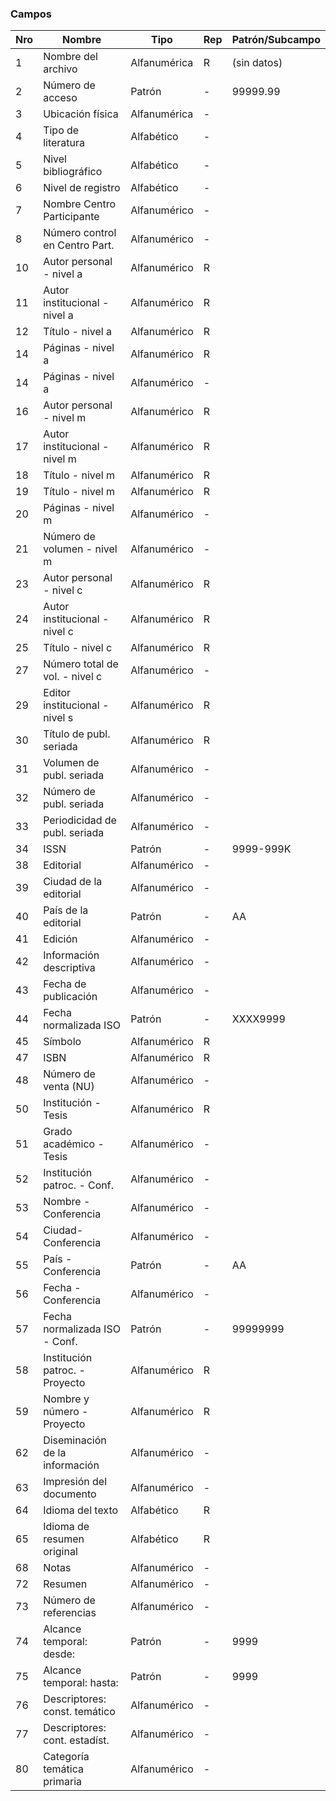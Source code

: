 ### Campos
Nro | Nombre | Tipo | Rep | Patrón/Subcampo
---|------|----|---|------
1 | Nombre del archivo | Alfanumérica | R | (sin datos)
2|Número de acceso|Patrón|-|99999.99
3|Ubicación física | Alfanumérica |- | 
4|Tipo de literatura| Alfabético |- | 
5|Nivel bibliográfico| Alfabético |- | 
6|Nivel de registro| Alfabético |- | 
7|Nombre Centro Participante| Alfanumérico |- | 
8|Número control en Centro Part.|Alfanumérico|- | 
10|Autor personal - nivel a|Alfanumérico|R | 
11|Autor institucional - nivel a|Alfanumérico|R | 
12|Título - nivel a|Alfanumérico|R| 
14|Páginas - nivel a|Alfanumérico|R| 
14|Páginas - nivel a|Alfanumérico|- | 
16|Autor personal - nivel m|Alfanumérico|R | 
17|Autor institucional - nivel m|Alfanumérico|R | 
18|Título - nivel m|Alfanumérico|R | 
19|Título - nivel m|Alfanumérico|R | 
20|Páginas - nivel m|Alfanumérico|- | 
21|Número de volumen - nivel m|Alfanumérico|- | 
23|Autor personal - nivel c|Alfanumérico|R| 
24|Autor institucional - nivel c|Alfanumérico|R| 
25|Título - nivel c|Alfanumérico|R| 
27|Número total de vol. - nivel c|Alfanumérico|- | 
29|Editor institucional - nivel s|Alfanumérico|R| 
30|Título de publ. seriada|Alfanumérico|R| 
31|Volumen de publ. seriada|Alfanumérico|- | 
32|Número de publ. seriada|Alfanumérico|- | 
33|Periodicidad de publ. seriada|Alfanumérico|- | 
34|ISSN|Patrón|- |9999-999K
38|Editorial|Alfanumérico|- | 
39|Ciudad de la editorial|Alfanumérico|- | 
40| País de la editorial|Patrón|- |AA
41|Edición|Alfanumérico|- | 
42|Información descriptiva|Alfanumérico|- | 
43|Fecha de publicación|Alfanumérico|- | 
44|Fecha normalizada ISO|Patrón|- |XXXX9999
45|Símbolo|Alfanumérico|R| 
47|ISBN|Alfanumérico|R| 
48|Número de venta (NU)|Alfanumérico|- | 
50|Institución - Tesis|Alfanumérico|R| 
51|Grado académico - Tesis|Alfanumérico|- | 
52|Institución patroc. - Conf.|Alfanumérico|- | 
53|Nombre - Conferencia|Alfanumérico|- | 
54|Ciudad-Conferencia|Alfanumérico|- | 
55|País - Conferencia|Patrón|- |AA
56|Fecha - Conferencia|Alfanumérico|- | 
57|Fecha normalizada ISO - Conf.|Patrón|- |99999999
58|Institución patroc. - Proyecto|Alfanumérico|R | 
59|Nombre y número - Proyecto|Alfanumérico|R | 
62|Diseminación de la información|Alfanumérico|- | 
63|Impresión del documento|Alfanumérico|- | 
64|Idioma del texto|Alfabético|R | 
65|Idioma de resumen original|Alfabético|R | 
68|Notas| Alfanumérico|- | 
72|Resumen|Alfanumérico|- | 
73|Número de referencias|Alfanumérico|- | 
74|Alcance temporal: desde: |Patrón |- |9999
75|Alcance temporal: hasta: |Patrón |- |9999
76|Descriptores: const. temático|Alfanumérico|- | 
77|Descriptores: cont. estadíst.|Alfanumérico|- | 
80|Categoría temática primaria|Alfanumérico|- | 

